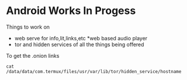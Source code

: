 # Android Works In Progess
Things to work on

* web serve for info,lit,links,etc
   *web based audio player
* tor and hidden services of all the things being offered


To get the .onion links

    cat /data/data/com.termux/files/usr/var/lib/tor/hidden_service/hostname